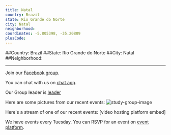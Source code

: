 ```yaml
---
title: Natal
country: Brazil
state: Rio Grande do Norte
city: Natal
neighborhood: 
coordinates: -5.805398, -35.20809
plusCode:
---
```


##Country: Brazil
##State: Rio Grande do Norte
##City: Natal
##Neighborhood: 
*****
Join our [Facebook group](https://www.facebook.com/groups/free.code.camp.natal).

You can chat with us on [chat app]().

Our Group leader is [leader]()

Here are some pictures from our recent events:
![study-group-image]()

Here's a stream of one of our recent events:
[video hosting platform embed]

We have events every Tuesday. You can RSVP for an event on [event platform]().
